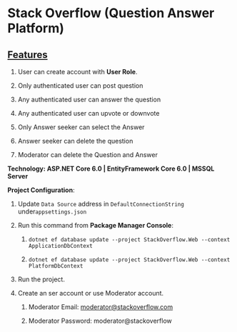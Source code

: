 # **Stack Overflow  (Question Answer Platform)**

## <u>Features</u>

1. User can create account with **User Role**.

2. Only authenticated user can post question

3. Any authenticated user can answer the question

4. Any authenticated user can upvote or downvote

5. Only Answer seeker can select the Answer

6. Answer seeker can delete the question

7. Moderator can delete the Question and Answer

**Technology: ASP.NET Core 6.0 | EntityFramework Core 6.0 | MSSQL Server**

**Project Configuration**:

1. Update  `Data Source` address in `DefaultConnectionString `under`appsettings.json`

2. Run this command from **Package Manager Console**:
   
   1. `dotnet ef database update --project StackOverflow.Web --context ApplicationDbContext`
   
   2. `dotnet ef database update --project StackOverflow.Web --context PlatformDbContext`

3. Run the project.

4. Create an ser account or use Moderator account.
   
   1. Moderator Email: moderator@stackoverflow.com
   
   2. Moderator Password: moderator@stackoverflow